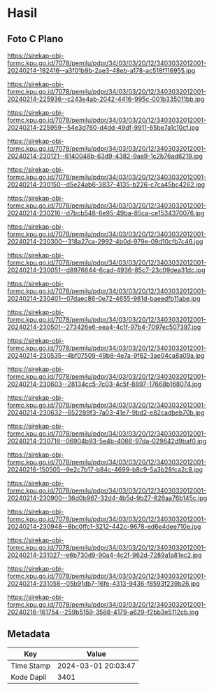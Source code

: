 # Hasil

## Foto C Plano

https://sirekap-obj-formc.kpu.go.id/7078/pemilu/pdpr/34/03/03/20/12/3403032012001-20240214-192416--a3f01b9b-2ae3-48eb-a178-ac518f116955.jpg

https://sirekap-obj-formc.kpu.go.id/7078/pemilu/pdpr/34/03/03/20/12/3403032012001-20240214-225936--c243e4ab-2042-4416-995c-001b335011bb.jpg

https://sirekap-obj-formc.kpu.go.id/7078/pemilu/pdpr/34/03/03/20/12/3403032012001-20240214-225959--54e3d760-d4dd-49df-9911-65be7a1c10cf.jpg

https://sirekap-obj-formc.kpu.go.id/7078/pemilu/pdpr/34/03/03/20/12/3403032012001-20240214-230121--6140048b-63d9-4382-9aa9-1c2b76ad6219.jpg

https://sirekap-obj-formc.kpu.go.id/7078/pemilu/pdpr/34/03/03/20/12/3403032012001-20240214-230150--d5e24ab6-3837-4135-b226-c7ca45bc4262.jpg

https://sirekap-obj-formc.kpu.go.id/7078/pemilu/pdpr/34/03/03/20/12/3403032012001-20240214-230216--d7bcb548-6e95-49ba-85ca-ce1534370076.jpg

https://sirekap-obj-formc.kpu.go.id/7078/pemilu/pdpr/34/03/03/20/12/3403032012001-20240214-230300--318a27ca-2992-4b0d-979e-09d10cfb7c46.jpg

https://sirekap-obj-formc.kpu.go.id/7078/pemilu/pdpr/34/03/03/20/12/3403032012001-20240214-230051--d8976644-6cad-4936-85c7-23c09dea31dc.jpg

https://sirekap-obj-formc.kpu.go.id/7078/pemilu/pdpr/34/03/03/20/12/3403032012001-20240214-230401--07daec86-0e72-4655-961d-baeedfb11abe.jpg

https://sirekap-obj-formc.kpu.go.id/7078/pemilu/pdpr/34/03/03/20/12/3403032012001-20240214-230501--273426e6-eea4-4c1f-97b4-7097ec507397.jpg

https://sirekap-obj-formc.kpu.go.id/7078/pemilu/pdpr/34/03/03/20/12/3403032012001-20240214-230535--4bf07509-49b8-4e7a-9f62-3ae04ca8a09a.jpg

https://sirekap-obj-formc.kpu.go.id/7078/pemilu/pdpr/34/03/03/20/12/3403032012001-20240214-230603--28134cc5-7c03-4c5f-8897-17668b168074.jpg

https://sirekap-obj-formc.kpu.go.id/7078/pemilu/pdpr/34/03/03/20/12/3403032012001-20240214-230632--652289f3-7a03-41e7-9bd2-e82cadbeb70b.jpg

https://sirekap-obj-formc.kpu.go.id/7078/pemilu/pdpr/34/03/03/20/12/3403032012001-20240214-230716--06904b93-5e4b-4066-97da-029642d9baf0.jpg

https://sirekap-obj-formc.kpu.go.id/7078/pemilu/pdpr/34/03/03/20/12/3403032012001-20240216-150505--9e2c7b17-b84c-4699-b8c9-5a3b28fca2c8.jpg

https://sirekap-obj-formc.kpu.go.id/7078/pemilu/pdpr/34/03/03/20/12/3403032012001-20240214-230900--36d0b967-32d4-4b5d-9b27-826aa76b145c.jpg

https://sirekap-obj-formc.kpu.go.id/7078/pemilu/pdpr/34/03/03/20/12/3403032012001-20240214-230948--8bc0ffc1-3212-442c-9678-ed6e4dee710e.jpg

https://sirekap-obj-formc.kpu.go.id/7078/pemilu/pdpr/34/03/03/20/12/3403032012001-20240214-231027--e6b730d9-90a4-4c2f-962d-7289a1a81ec2.jpg

https://sirekap-obj-formc.kpu.go.id/7078/pemilu/pdpr/34/03/03/20/12/3403032012001-20240214-231058--05b91db7-16fe-4313-9436-f8593f239b26.jpg

https://sirekap-obj-formc.kpu.go.id/7078/pemilu/pdpr/34/03/03/20/12/3403032012001-20240216-161754--259b5159-3588-4179-a629-f2bb3e5112cb.jpg


## Metadata

| Key        | Value               |
| ---------- | ------------------- |
| Time Stamp | 2024-03-01 20:03:47 |
| Kode Dapil | 3401                |




